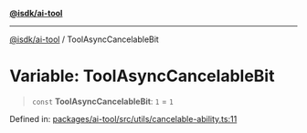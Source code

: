 [**@isdk/ai-tool**](../README.md)

***

[@isdk/ai-tool](../globals.md) / ToolAsyncCancelableBit

# Variable: ToolAsyncCancelableBit

> `const` **ToolAsyncCancelableBit**: `1` = `1`

Defined in: [packages/ai-tool/src/utils/cancelable-ability.ts:11](https://github.com/isdk/ai-tool.js/blob/6a89194ac34437a1bc58f7ec590cd22976939ca6/src/utils/cancelable-ability.ts#L11)
